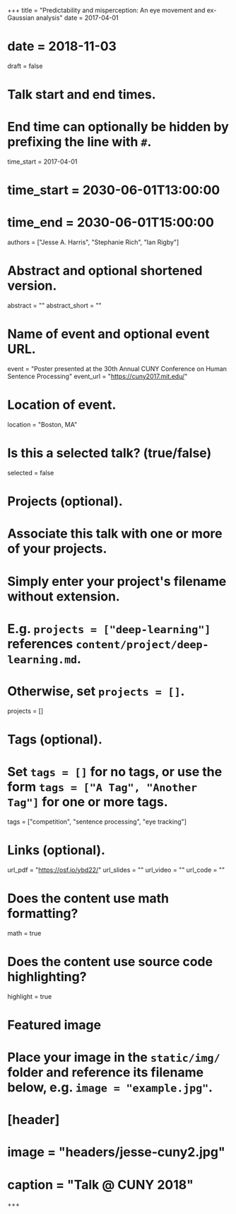 +++
title = "Predictability and misperception: An eye movement and ex- Gaussian analysis"
date = 2017-04-01
# date = 2018-11-03
draft = false

# Talk start and end times.
#   End time can optionally be hidden by prefixing the line with `#`.
time_start = 2017-04-01
# time_start = 2030-06-01T13:00:00
# time_end = 2030-06-01T15:00:00

authors = ["Jesse A. Harris", "Stephanie Rich", "Ian Rigby"]

# Abstract and optional shortened version.
abstract = ""
abstract_short = ""

# Name of event and optional event URL.
event = "Poster presented at the 30th Annual CUNY Conference on Human Sentence Processing"
event_url = "https://cuny2017.mit.edu/"

# Location of event.
location = "Boston, MA"

# Is this a selected talk? (true/false)
selected = false

# Projects (optional).
#   Associate this talk with one or more of your projects.
#   Simply enter your project's filename without extension.
#   E.g. `projects = ["deep-learning"]` references `content/project/deep-learning.md`.
#   Otherwise, set `projects = []`.
projects = []

# Tags (optional).
#   Set `tags = []` for no tags, or use the form `tags = ["A Tag", "Another Tag"]` for one or more tags.
tags = ["competition", "sentence processing", "eye tracking"]

# Links (optional).
url_pdf = "https://osf.io/ybd22/"
url_slides = ""
url_video = ""
url_code = ""

# Does the content use math formatting?
math = true

# Does the content use source code highlighting?
highlight = true

# Featured image
# Place your image in the `static/img/` folder and reference its filename below, e.g. `image = "example.jpg"`.
# [header]
# image = "headers/jesse-cuny2.jpg"
# caption = "Talk @ CUNY 2018"

+++
